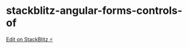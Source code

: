 # stackblitz-angular-forms-controls-of

[Edit on StackBlitz ⚡️](https://stackblitz.com/edit/angular-yeausk)